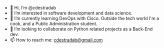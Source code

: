 - 👋 Hi, I’m @cdestradab
- 👀 I’m interested in software development and data science.
- 🌱 I’m currently learning DevOps with Cisco. Outside the tech world I'm a cook, and a Public Administration student.
- 💞️ I’m looking to collaborate on Python related projects as a Back-End dev.
- 📫 How to reach me: cdestradab@gmail.com

<!---
cdestradab/cdestradab is a ✨ special ✨ repository because its `README.md` (this file) appears on your GitHub profile.
You can click the Preview link to take a look at your changes.
--->

